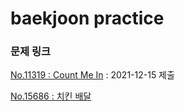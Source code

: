 # baekjoon practice #


### 문제 링크 ###

[No.11319 : Count Me In](https://www.acmicpc.net/problem/11319) : 2021-12-15 제출


[No.15686 : 치킨 배달](https://www.acmicpc.net/problem/15686)
